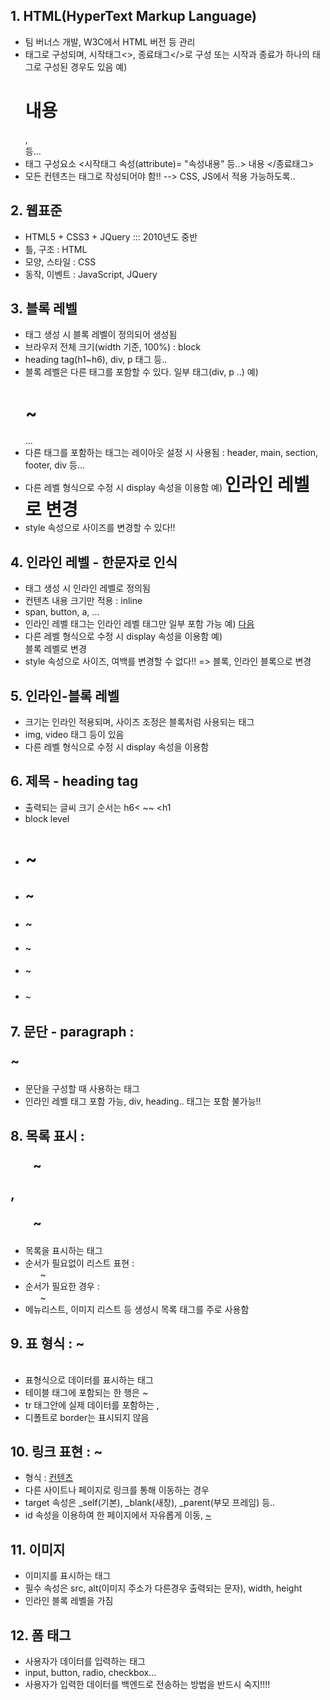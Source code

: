## 1. HTML(HyperText Markup Language)
- 팀 버너스 개발, W3C에서 HTML 버전 등 관리
- 태그로 구성되며, 시작태그<>, 종료태그</>로 구성
  또는 시작과 종료가 하나의 태그로 구성된 경우도 있음
  예) <h1>내용</h1>, <br/> 등...
- 태그 구성요소
  <시작태그  속성(attribute)= "속성내용" 등..> 내용 </종료태그>
- 모든 컨텐츠는 태그로 작성되어야 함!!  --> CSS, JS에서 적용 가능하도록..

## 2. 웹표준
- HTML5 + CSS3 + JQuery  ::: 2010년도 중반
- 틀, 구조 : HTML
- 모양, 스타일 : CSS
- 동작, 이벤트 : JavaScript, JQuery

## 3. 블록 레벨
- 태그 생성 시 블록 레벨이 정의되어 생성됨
- 브라우저 전체 크기(width 기준, 100%) : block
- heading tag(h1~h6), div, p 태그 등..
- 블록 레벨은 다른 태그를 포함할 수 있다. 일부 태그(div, p ..)
  예) <div>
        <h1>~</h1> 
        ...
      </div>
- 다른 태그를 포함하는 태그는 레이아웃 설정 시 사용됨
  : header, main, section, footer, div 등...
- 다른 레벨 형식으로 수정 시  display 속성을 이용함
  예) <h1 style="display:inline;">인라인 레벨로 변경</h1>
- style 속성으로 사이즈를 변경할 수 있다!!

## 4. 인라인 레벨 - 한문자로 인식
- 태그 생성 시 인라인 레벨로 정의됨
- 컨텐츠 내용 크기만 적용 : inline
- span, button, a, ...
- 인라인 레벨 태그는 인라인 레벨 태그만 일부 포함 가능
  예) <span> <a href="">다음</a> </span>
- 다른 레벨 형식으로 수정 시  display 속성을 이용함
  예) <span style="display:block;">블록 레벨로 변경</span>
- style 속성으로 사이즈, 여백를 변경할 수 없다!! => 블록, 인라인 블록으로 변경 

## 5. 인라인-블록 레벨
- 크기는 인라인 적용되며, 사이즈 조정은 블록처럼 사용되는 태그
- img, video  태그 등이 있음
- 다른 레벨 형식으로 수정 시  display 속성을 이용함

## 6. 제목 - heading tag 
- 출력되는 글씨 크기 순서는 h6< ~~ <h1
- block level
- <h1> ~ </h1>
- <h2> ~ </h2>
- <h3> ~ </h3>
- <h4> ~ </h4>
- <h5> ~ </h5>
- <h6> ~ </h6>

## 7.  문단 - paragraph : <p>~</p>
- 문단을 구성할 때 사용하는 태그
- 인라인 레벨 태그 포함 가능, div, heading.. 태그는 포함 불가능!!

## 8. 목록 표시 : <ul>~</ul>, <ol>~</ol>
- 목록을 표시하는 태그
- 순서가 필요없이 리스트 표현 : <ul>~</ul>
- 순서가 필요한 경우 : <ol>~</ol>
- 메뉴리스트, 이미지 리스트 등 생성시 목록 태그를 주로 사용함

## 9. 표 형식 : <table> ~ </table>
- 표형식으로 데이터를 표시하는 태그
- 테이블 태그에 포함되는 한 행은 <tr>~</tr>
- tr 태그안에 실제 데이터를 포함하는 <th>, <td>
- 디폴트로 border는 표시되지 않음


## 10. 링크 표현<Anchor> : <a> ~<a>
- 형식 : <a href="절대/상대 경로" target="">컨텐츠</a> 
- 다른 사이트나 페이지로 링크를 통해 이동하는 경우 
- target 속성은 _self(기본), _blank(새창), _parent(부모 프레임) 등..
- id 속성을 이용하여 한 페이지에서 자유롭게 이동, <a href="#아이디">~</a>

## 11. 이미지
- 이미지를 표시하는 태그
- 필수 속성은 src, alt(이미지 주소가 다른경우 출력되는 문자), width, height
- 인라인 블록 레벨을 가짐

## 12. 폼 태그
- 사용자가 데이터를 입력하는 태그
- input, button, radio, checkbox...
- 사용자가 입력한 데이터를 백엔드로 전송하는 방법을 반드시 숙지!!!!




